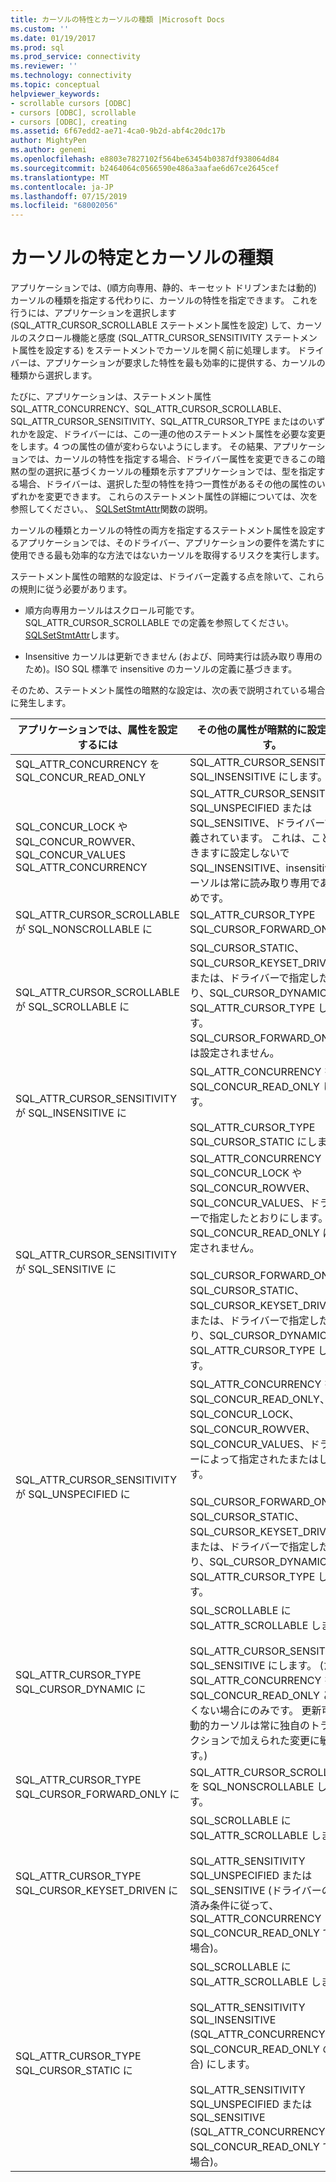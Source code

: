 ```yaml
---
title: カーソルの特性とカーソルの種類 |Microsoft Docs
ms.custom: ''
ms.date: 01/19/2017
ms.prod: sql
ms.prod_service: connectivity
ms.reviewer: ''
ms.technology: connectivity
ms.topic: conceptual
helpviewer_keywords:
- scrollable cursors [ODBC]
- cursors [ODBC], scrollable
- cursors [ODBC], creating
ms.assetid: 6f67edd2-ae71-4ca0-9b2d-abf4c20dc17b
author: MightyPen
ms.author: genemi
ms.openlocfilehash: e8803e7827102f564be63454b0387df938064d84
ms.sourcegitcommit: b2464064c0566590e486a3aafae6d67ce2645cef
ms.translationtype: MT
ms.contentlocale: ja-JP
ms.lasthandoff: 07/15/2019
ms.locfileid: "68002056"
---
```

# <a name="cursor-characteristics-and-cursor-type"></a>カーソルの特定とカーソルの種類
アプリケーションでは、(順方向専用、静的、キーセット ドリブンまたは動的) カーソルの種類を指定する代わりに、カーソルの特性を指定できます。 これを行うには、アプリケーションを選択します (SQL_ATTR_CURSOR_SCROLLABLE ステートメント属性を設定) して、カーソルのスクロール機能と感度 (SQL_ATTR_CURSOR_SENSITIVITY ステートメント属性を設定する) をステートメントでカーソルを開く前に処理します。 ドライバーは、アプリケーションが要求した特性を最も効率的に提供する、カーソルの種類から選択します。  
  
 たびに、アプリケーションは、ステートメント属性 SQL_ATTR_CONCURRENCY、SQL_ATTR_CURSOR_SCROLLABLE、SQL_ATTR_CURSOR_SENSITIVITY、SQL_ATTR_CURSOR_TYPE またはのいずれかを設定、ドライバーには、この一連の他のステートメント属性を必要な変更をします。4 つの属性の値が変わらないようにします。 その結果、アプリケーションでは、カーソルの特性を指定する場合、ドライバー属性を変更できるこの暗黙の型の選択に基づくカーソルの種類を示すアプリケーションでは、型を指定する場合、ドライバーは、選択した型の特性を持つ一貫性があるその他の属性のいずれかを変更できます。 これらのステートメント属性の詳細については、次を参照してください。、 [SQLSetStmtAttr](../../../odbc/reference/syntax/sqlsetstmtattr-function.md)関数の説明。  
  
 カーソルの種類とカーソルの特性の両方を指定するステートメント属性を設定するアプリケーションでは、そのドライバー、アプリケーションの要件を満たすに使用できる最も効率的な方法ではないカーソルを取得するリスクを実行します。  
  
 ステートメント属性の暗黙的な設定は、ドライバー定義する点を除いて、これらの規則に従う必要があります。  
  
-   順方向専用カーソルはスクロール可能です。SQL_ATTR_CURSOR_SCROLLABLE での定義を参照してください。 [SQLSetStmtAttr](../../../odbc/reference/syntax/sqlsetstmtattr-function.md)します。  
  
-   Insensitive カーソルは更新できません (および、同時実行は読み取り専用のため)。ISO SQL 標準で insensitive のカーソルの定義に基づきます。  
  
 そのため、ステートメント属性の暗黙的な設定は、次の表で説明されている場合に発生します。  
  
|アプリケーションでは、属性を設定するには|その他の属性が暗黙的に設定します。|  
|-----------------------------------|-------------------------------------|  
|SQL_ATTR_CONCURRENCY を SQL_CONCUR_READ_ONLY|SQL_ATTR_CURSOR_SENSITIVITY SQL_INSENSITIVE にします。|  
|SQL_CONCUR_LOCK や SQL_CONCUR_ROWVER、SQL_CONCUR_VALUES SQL_ATTR_CONCURRENCY|SQL_ATTR_CURSOR_SENSITIVITY SQL_UNSPECIFIED または SQL_SENSITIVE、ドライバーで定義されています。 これは、ことができますに設定しないで SQL_INSENSITIVE、insensitive カーソルは常に読み取り専用であるためです。|  
|SQL_ATTR_CURSOR_SCROLLABLE が SQL_NONSCROLLABLE に|SQL_ATTR_CURSOR_TYPE SQL_CURSOR_FORWARD_ONLY に|  
|SQL_ATTR_CURSOR_SCROLLABLE が SQL_SCROLLABLE に|SQL_CURSOR_STATIC、SQL_CURSOR_KEYSET_DRIVEN、または、ドライバーで指定したとおり、SQL_CURSOR_DYNAMIC SQL_ATTR_CURSOR_TYPE します。 SQL_CURSOR_FORWARD_ONLY には設定されません。|  
|SQL_ATTR_CURSOR_SENSITIVITY が SQL_INSENSITIVE に|SQL_ATTR_CONCURRENCY を SQL_CONCUR_READ_ONLY します。<br /><br /> SQL_ATTR_CURSOR_TYPE SQL_CURSOR_STATIC にします。|  
|SQL_ATTR_CURSOR_SENSITIVITY が SQL_SENSITIVE に|SQL_ATTR_CONCURRENCY SQL_CONCUR_LOCK や SQL_CONCUR_ROWVER、SQL_CONCUR_VALUES、ドライバーで指定したとおりにします。 SQL_CONCUR_READ_ONLY には設定されません。<br /><br /> SQL_CURSOR_FORWARD_ONLY、SQL_CURSOR_STATIC、SQL_CURSOR_KEYSET_DRIVEN、または、ドライバーで指定したとおり、SQL_CURSOR_DYNAMIC SQL_ATTR_CURSOR_TYPE します。|  
|SQL_ATTR_CURSOR_SENSITIVITY が SQL_UNSPECIFIED に|SQL_ATTR_CONCURRENCY を SQL_CONCUR_READ_ONLY、SQL_CONCUR_LOCK、SQL_CONCUR_ROWVER、SQL_CONCUR_VALUES、ドライバーによって指定されたまたはします。<br /><br /> SQL_CURSOR_FORWARD_ONLY、SQL_CURSOR_STATIC、SQL_CURSOR_KEYSET_DRIVEN、または、ドライバーで指定したとおり、SQL_CURSOR_DYNAMIC SQL_ATTR_CURSOR_TYPE します。|  
|SQL_ATTR_CURSOR_TYPE SQL_CURSOR_DYNAMIC に|SQL_SCROLLABLE に SQL_ATTR_SCROLLABLE します。<br /><br /> SQL_ATTR_CURSOR_SENSITIVITY SQL_SENSITIVE にします。 (ただし SQL_ATTR_CONCURRENCY を SQL_CONCUR_READ_ONLY と等しくない場合にのみです。 更新可能な動的カーソルは常に独自のトランザクションで加えられた変更に敏感です。)|  
|SQL_ATTR_CURSOR_TYPE SQL_CURSOR_FORWARD_ONLY に|SQL_ATTR_CURSOR_SCROLLABLE を SQL_NONSCROLLABLE します。|  
|SQL_ATTR_CURSOR_TYPE SQL_CURSOR_KEYSET_DRIVEN に|SQL_SCROLLABLE に SQL_ATTR_SCROLLABLE します。<br /><br /> SQL_ATTR_SENSITIVITY SQL_UNSPECIFIED または SQL_SENSITIVE (ドライバーの定義済み条件に従って、SQL_ATTR_CONCURRENCY SQL_CONCUR_READ_ONLY でない場合)。|  
|SQL_ATTR_CURSOR_TYPE SQL_CURSOR_STATIC に|SQL_SCROLLABLE に SQL_ATTR_SCROLLABLE します。<br /><br /> SQL_ATTR_SENSITIVITY SQL_INSENSITIVE (SQL_ATTR_CONCURRENCY が SQL_CONCUR_READ_ONLY の場合) にします。<br /><br /> SQL_ATTR_SENSITIVITY SQL_UNSPECIFIED または SQL_SENSITIVE (SQL_ATTR_CONCURRENCY が SQL_CONCUR_READ_ONLY でない場合)。|
